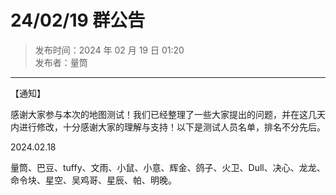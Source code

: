 # 24/02/19 群公告

> 发布时间：2024 年 02 月 19 日 01:20  
  发布者：量筒

---

【通知】

感谢大家参与本次的地图测试！我们已经整理了一些大家提出的问题，并在这几天内进行修改，十分感谢大家的理解与支持！以下是测试人员名单，排名不分先后。

2024.02.18

量筒、巴豆、tuffy、文雨、小鼠、小意、辉金、鸽子、火卫、Dull、决心、龙龙、命令块、星空、吴鸡哥、星辰、帕、明晚。
